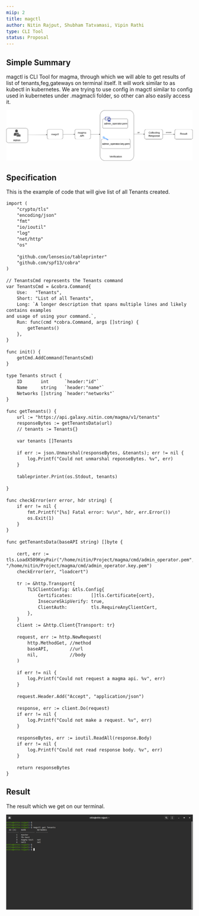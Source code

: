 ```yaml
---
miip: 2
title: magctl
author: Nitin Rajput, Shubham Tatvamasi, Vipin Rathi
type: CLI Tool
status: Proposal
---
```


## Simple Summary
magctl is CLI Tool for magma, through which we will able to get results of list of tenants,feg,gateways on terminal itself. It will work similar to as kubectl in kubernetes. We are trying to use config in magctl similar to config used in kubernetes under .magmacli folder, so other can also easily access it.

![Alt text](photos/diagm.png?raw=true "Diagram")

## Specification
This is the example of code that will give list of all Tenants created.


```golang
import (
	"crypto/tls"
	"encoding/json"
	"fmt"
	"io/ioutil"
	"log"
	"net/http"
	"os"

	"github.com/lensesio/tableprinter"
	"github.com/spf13/cobra"
)

// TenantsCmd represents the Tenants command
var TenantsCmd = &cobra.Command{
	Use:   "Tenants",
	Short: "List of all Tenants",
	Long: `A longer description that spans multiple lines and likely contains examples
and usage of using your command.`,
	Run: func(cmd *cobra.Command, args []string) {
		getTenants()
	},
}

func init() {
	getCmd.AddCommand(TenantsCmd)
}

type Tenants struct {
	ID       int      `header:"id"`
	Name     string   `header:"name"`
	Networks []string `header:"networks"`
}

func getTenants() {
	url := "https://api.galaxy.nitin.com/magma/v1/tenants"
	responseBytes := getTenantsData(url)
	// tenants := Tenants{}

	var tenants []Tenants

	if err := json.Unmarshal(responseBytes, &tenants); err != nil {
		log.Printf("Could not unmarshal reponseBytes. %v", err)
	}

	tableprinter.Print(os.Stdout, tenants)

}

func checkError(err error, hdr string) {
	if err != nil {
		fmt.Printf("[%s] Fatal error: %v\n", hdr, err.Error())
		os.Exit(1)
	}
}

func getTenantsData(baseAPI string) []byte {

	cert, err := tls.LoadX509KeyPair("/home/nitin/Project/magma/cmd/admin_operator.pem", "/home/nitin/Project/magma/cmd/admin_operator.key.pem")
	checkError(err, "loadcert")

	tr := &http.Transport{
		TLSClientConfig: &tls.Config{
			Certificates:       []tls.Certificate{cert},
			InsecureSkipVerify: true,
			ClientAuth:         tls.RequireAnyClientCert,
		},
	}
	client := &http.Client{Transport: tr}

	request, err := http.NewRequest(
		http.MethodGet, //method
		baseAPI,        //url
		nil,            //body
	)

	if err != nil {
		log.Printf("Could not request a magma api. %v", err)
	}

	request.Header.Add("Accept", "application/json")

	response, err := client.Do(request)
	if err != nil {
		log.Printf("Could not make a request. %v", err)
	}

	responseBytes, err := ioutil.ReadAll(response.Body)
	if err != nil {
		log.Printf("Could not read response body. %v", err)
	}

	return responseBytes
}

```

## Result
The result which we get on our terminal.

![Alt text](photos/result2.png?raw=true "Result")
